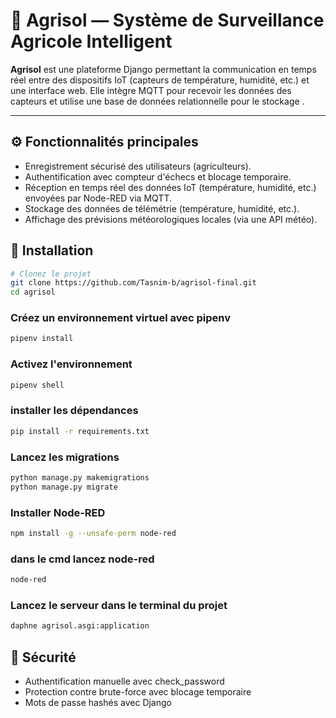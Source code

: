 
# 🌾 Agrisol — Système de Surveillance Agricole Intelligent

**Agrisol** est une plateforme Django permettant la communication en temps réel entre des dispositifs IoT (capteurs de température, humidité, etc.) et une interface web. Elle intègre MQTT pour recevoir les données des capteurs et utilise une base de données relationnelle pour le stockage .

---
## ⚙️ Fonctionnalités principales

- Enregistrement sécurisé des utilisateurs (agriculteurs).
- Authentification avec compteur d'échecs et blocage temporaire.
- Réception en temps réel des données IoT (température, humidité, etc.) envoyées par Node-RED via MQTT.
- Stockage des données de télémétrie (température, humidité, etc.).
- Affichage des prévisions météorologiques locales (via une API météo).

## 🚀 Installation

```bash
# Clonez le projet
git clone https://github.com/Tasnim-b/agrisol-final.git
cd agrisol
```
### Créez un environnement virtuel avec pipenv
```bash
pipenv install
```
### Activez l'environnement
```bash
pipenv shell
```
###  installer les dépendances
```bash
pip install -r requirements.txt
```
### Lancez les migrations
```bash
python manage.py makemigrations
python manage.py migrate
```
### Installer Node-RED
```bash
npm install -g --unsafe-perm node-red
```

### dans le cmd lancez node-red
```bash
node-red
```
### Lancez le serveur dans le terminal du projet 
```bash
daphne agrisol.asgi:application
```
## 🔐 Sécurité
- Authentification manuelle avec check_password
- Protection contre brute-force avec blocage temporaire
- Mots de passe hashés avec Django
